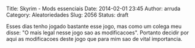 Title: Skyrim - Mods essenciais
Date: 2014-02-01 23:45
Author: arruda
Category: Aleatoriedades
Slug: 2056
Status: draft

Esses dias tenho jogado bastante esse jogo, mas como um colega meu disse: "O mais legal nesse jogo sao as modificacoes". Portanto decidir por aqui as modificacoes deste jogo que para mim sao de vital importancia.
